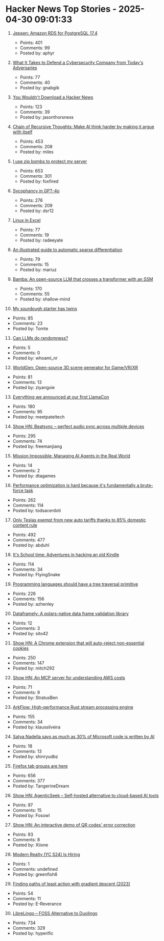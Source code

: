 # Hacker News Top Stories - 2025-04-30 09:01:33

1. [Jepsen: Amazon RDS for PostgreSQL 17.4](https://jepsen.io/analyses/amazon-rds-for-postgresql-17.4)
   - Points: 401
   - Comments: 99
   - Posted by: aphyr

2. [What It Takes to Defend a Cybersecurity Company from Today's Adversaries](https://www.sentinelone.com/labs/top-tier-target-what-it-takes-to-defend-a-cybersecurity-company-from-todays-adversaries/)
   - Points: 77
   - Comments: 40
   - Posted by: gnabgib

3. [You Wouldn't Download a Hacker News](https://www.jasonthorsness.com/25)
   - Points: 123
   - Comments: 39
   - Posted by: jasonthorsness

4. [Chain of Recursive Thoughts: Make AI think harder by making it argue with itself](https://github.com/PhialsBasement/Chain-of-Recursive-Thoughts)
   - Points: 453
   - Comments: 208
   - Posted by: miles

5. [I use zip bombs to protect my server](https://idiallo.com/blog/zipbomb-protection)
   - Points: 653
   - Comments: 301
   - Posted by: foxfired

6. [Sycophancy in GPT-4o](https://openai.com/index/sycophancy-in-gpt-4o/)
   - Points: 276
   - Comments: 209
   - Posted by: dsr12

7. [Linux in Excel](https://github.com/NSG650/LinuxInExcel)
   - Points: 77
   - Comments: 19
   - Posted by: radeeyate

8. [An illustrated guide to automatic sparse differentiation](https://iclr-blogposts.github.io/2025/blog/sparse-autodiff/)
   - Points: 79
   - Comments: 15
   - Posted by: mariuz

9. [Bamba: An open-source LLM that crosses a transformer with an SSM](https://research.ibm.com/blog/bamba-ssm-transformer-model)
   - Points: 170
   - Comments: 55
   - Posted by: shallow-mind

10. [My sourdough starter has twins](https://brainbaking.com/post/2025/04/my-sourdough-starter-has-twins/)
   - Points: 85
   - Comments: 23
   - Posted by: Tomte

11. [Can LLMs do randomness?](https://rnikhil.com/2025/04/26/llm-coin-toss-odd-even)
   - Points: 5
   - Comments: 0
   - Posted by: whoami_nr

12. [WorldGen: Open-source 3D scene generator for Game/VR/XR](https://worldgen.github.io/)
   - Points: 81
   - Comments: 13
   - Posted by: ziyangxie

13. [Everything we announced at our first LlamaCon](https://ai.meta.com/blog/llamacon-llama-news/?_fb_noscript=1)
   - Points: 180
   - Comments: 95
   - Posted by: meetpateltech

14. [Show HN: Beatsync – perfect audio sync across multiple devices](https://github.com/freeman-jiang/beatsync)
   - Points: 295
   - Comments: 74
   - Posted by: freemanjiang

15. [Mission Impossible: Managing AI Agents in the Real World](https://medium.com/gitconnected/mission-impossible-managing-ai-agents-in-the-real-world-f8e7834833af)
   - Points: 14
   - Comments: 2
   - Posted by: dtagames

16. [Performance optimization is hard because it's fundamentally a brute-force task](https://purplesyringa.moe/blog/why-performance-optimization-is-hard-work/)
   - Points: 262
   - Comments: 114
   - Posted by: todsacerdoti

17. [Only Teslas exempt from new auto tariffs thanks to 85% domestic content rule](https://fuelarc.com/cars/only-tesla-exempt-from-new-auto-tariffs-thanks-to-85-domestic-content-rule/)
   - Points: 492
   - Comments: 477
   - Posted by: abduhl

18. [It's School time: Adventures in hacking an old Kindle](https://samkhawase.com/blog/hacking-kindle/)
   - Points: 114
   - Comments: 34
   - Posted by: FlyingSnake

19. [Programming languages should have a tree traversal primitive](https://blog.tylerglaiel.com/p/programming-languages-should-have)
   - Points: 226
   - Comments: 156
   - Posted by: azhenley

20. [Dataframely: A polars-native data frame validation library](https://tech.quantco.com/blog/dataframely)
   - Points: 12
   - Comments: 3
   - Posted by: sito42

21. [Show HN: A Chrome extension that will auto-reject non-essential cookies](https://blog.bymitch.com/posts/reject-cookies/)
   - Points: 250
   - Comments: 147
   - Posted by: mitch292

22. [Show HN: An MCP server for understanding AWS costs](undefined)
   - Points: 71
   - Comments: 9
   - Posted by: StratusBen

23. [ArkFlow: High-performance Rust stream processing engine](https://github.com/arkflow-rs/arkflow)
   - Points: 155
   - Comments: 34
   - Posted by: klaussilveira

24. [Satya Nadella says as much as 30% of Microsoft code is written by AI](https://www.cnbc.com/2025/04/29/satya-nadella-says-as-much-as-30percent-of-microsoft-code-is-written-by-ai.html)
   - Points: 18
   - Comments: 13
   - Posted by: shinryudbz

25. [Firefox tab groups are here](https://blog.mozilla.org/en/firefox/tab-groups-community/)
   - Points: 656
   - Comments: 377
   - Posted by: TangerineDream

26. [Show HN: AgenticSeek – Self-hosted alternative to cloud-based AI tools](https://github.com/Fosowl/agenticSeek)
   - Points: 97
   - Comments: 15
   - Posted by: Fosowl

27. [Show HN: An interactive demo of QR codes' error correction](https://qris.cool)
   - Points: 93
   - Comments: 8
   - Posted by: Xiione

28. [Modern Realty (YC S24) Is Hiring](https://www.workatastartup.com/jobs/66546)
   - Points: 1
   - Comments: undefined
   - Posted by: greenfish6

29. [Finding paths of least action with gradient descent (2023)](https://greydanus.github.io/2023/03/05/ncf-tutorial/)
   - Points: 54
   - Comments: 11
   - Posted by: E-Reverance

30. [LibreLingo – FOSS Alternative to Duolingo](https://librelingo.app)
   - Points: 734
   - Comments: 329
   - Posted by: hyperific

